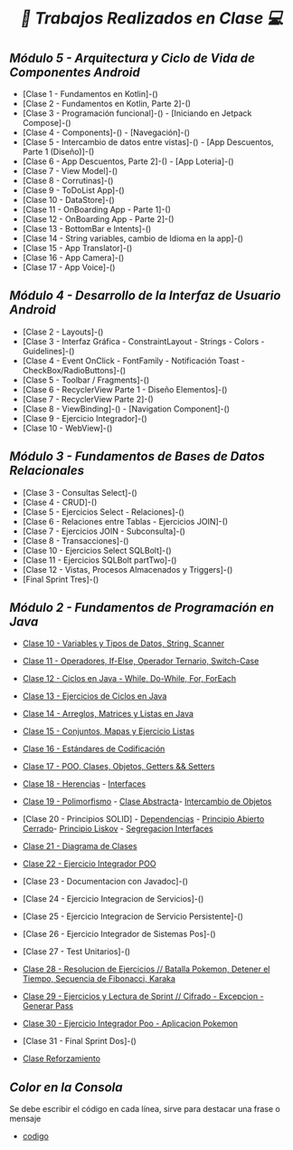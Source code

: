 **_<h1 align="center">:vulcan_salute: Trabajos Realizados en Clase :computer:</h1>_**
**_<h2>Módulo 5 - Arquitectura y Ciclo de Vida de Componentes Android</h2>_**

- [Clase 1 - Fundamentos en Kotlin]-()
- [Clase 2 - Fundamentos en Kotlin, Parte 2]-()
- [Clase 3 - Programación funcional]-() - [Iniciando en Jetpack Compose]-()
- [Clase 4 - Components]-() - [Navegación]-()
- [Clase 5 - Intercambio de datos entre vistas]-() - [App Descuentos, Parte 1 (Diseño)]-()
- [Clase 6 - App Descuentos, Parte 2]-() - [App Loteria]-()
- [Clase 7 - View Model]-()
- [Clase 8 - Corrutinas]-()
- [Clase 9 - ToDoList App]-()
- [Clase 10 - DataStore]-()
- [Clase 11 - OnBoarding App - Parte 1]-()
- [Clase 12 - OnBoarding App - Parte 2]-()
- [Clase 13 - BottomBar e Intents]-()
- [Clase 14 - String variables, cambio de Idioma en la app]-()
- [Clase 15 - App Translator]-()
- [Clase 16 - App Camera]-()
- [Clase 17 - App Voice]-()


**_<h2>Módulo 4 - Desarrollo de la Interfaz de Usuario Android</h2>_**

- [Clase 2 - Layouts]-()
- [Clase 3 - Interfaz Gráfica - ConstraintLayout - Strings - Colors - Guidelines]-()
- [Clase 4 - Event OnClick - FontFamily - Notificación Toast - CheckBox/RadioButtons]-()
- [Clase 5 - Toolbar / Fragments]-()
- [Clase 6 - RecyclerView Parte 1 - Diseño Elementos]-()
- [Clase 7 - RecyclerView Parte 2]-()
- [Clase 8 - ViewBinding]-() - [Navigation Component]-()
- [Clase 9 - Ejercicio Integrador]-()
- [Clase 10 - WebView]-()


**_<h2>Módulo 3 - Fundamentos de Bases de Datos Relacionales</h2>_**

- [Clase 3 - Consultas Select]-()
- [Clase 4 - CRUD]-()
- [Clase 5 - Ejercicios Select - Relaciones]-()
- [Clase 6 - Relaciones entre Tablas - Ejercicios JOIN]-()
- [Clase 7 - Ejercicios JOIN - Subconsulta]-()
- [Clase 8 - Transacciones]-()
- [Clase 10 - Ejercicios Select SQLBolt]-()
- [Clase 11 - Ejercicios SQLBolt partTwo]-()
- [Clase 12 - Vistas, Procesos Almacenados y Triggers]-()
- [Final Sprint Tres]-()


**_<h2>Módulo 2 - Fundamentos de Programación en Java</h2>_**

- [Clase 10 - Variables y Tipos de Datos, String, Scanner](https://github.com/KathyAlde21/ejercicios_bootcamp_android_java/tree/master/src/clase10appmov)
- [Clase 11 - Operadores, If-Else, Operador Ternario, Switch-Case](https://github.com/KathyAlde21/ejercicios_bootcamp_android_java/tree/master/src/clase11appmov)
- [Clase 12 - Ciclos en Java - While, Do-While, For, ForEach](https://github.com/KathyAlde21/ejercicios_bootcamp_android_java/tree/master/src/clase12appmov)
- [Clase 13 - Ejercicios de Ciclos en Java](https://github.com/KathyAlde21/ejercicios_bootcamp_android_java/tree/master/src/clase13appmov)
- [Clase 14 - Arreglos, Matrices y Listas en Java](https://github.com/KathyAlde21/ejercicios_bootcamp_android_java/tree/master/src/clase14appmov)
- [Clase 15 - Conjuntos, Mapas y Ejercicio Listas](https://github.com/KathyAlde21/ejercicios_bootcamp_android_java/tree/master/src/clase15appmov)
- [Clase 16 - Estándares de Codificación](https://github.com/KathyAlde21/ejercicios_bootcamp_android_java/tree/master/src/clase16appmov)
- [Clase 17 - POO, Clases, Objetos, Getters && Setters](https://github.com/KathyAlde21/ejercicios_bootcamp_android_java/tree/master/src/clase17appmov)
- [Clase 18 - Herencias](https://github.com/KathyAlde21/ejercicios_bootcamp_android_java/tree/master/src/clase18appmov/herencias) - [Interfaces](https://github.com/KathyAlde21/ejercicios_bootcamp_android_java/tree/master/src/clase18appmov/interfaces)
- [Clase 19 - Polimorfismo](https://github.com/KathyAlde21/ejercicios_bootcamp_android_java/tree/master/src/clase19appmov/poliformismo) - [Clase Abstracta](https://github.com/KathyAlde21/ejercicios_bootcamp_android_java/tree/master/src/clase19appmov/claseAbstracta)- [Intercambio de Objetos](https://github.com/KathyAlde21/ejercicios_bootcamp_android_java/tree/master/src/clase19appmov/intercambioObjetos)
- [Clase 20 - Principios SOLID] - [Dependencias](https://github.com/KathyAlde21/ejercicios_bootcamp_android_java/tree/master/src/clase20appmov/dependencias) - [Principio Abierto Cerrado](https://github.com/KathyAlde21/ejercicios_bootcamp_android_java/tree/master/src/clase20appmov/principioabiertocerrado)- [Principio Liskov](https://github.com/KathyAlde21/ejercicios_bootcamp_android_java/tree/master/src/clase20appmov/principioliskov) - [Segregacion Interfaces](https://github.com/KathyAlde21/ejercicios_bootcamp_android_java/tree/master/src/clase20appmov/segregacioninterfaces)
- [Clase 21 - Diagrama de Clases](https://github.com/KathyAlde21/ejercicios_bootcamp_android_java/tree/master/src/clase21appmov)
- [Clase 22 - Ejercicio Integrador POO](https://github.com/KathyAlde21/orden_de_computadoras)
- [Clase 23 - Documentacion con Javadoc]-()
- [Clase 24 - Ejercicio Integracion de Servicios]-()
- [Clase 25 - Ejercicio Integracion de Servicio Persistente]-()
- [Clase 26 - Ejercicio Integrador de Sistemas Pos]-()
- [Clase 27 - Test Unitarios]-()
- [Clase 28 - Resolucion de Ejercicios // Batalla Pokemon, Detener el Tiempo, Secuencia de Fibonacci, Karaka](https://github.com/KathyAlde21/ejercicios_bootcamp_android_java/tree/master/src/clase28appmov)
- [Clase 29 - Ejercicios y Lectura de Sprint // Cifrado - Excepcion - Generar Pass ](https://github.com/KathyAlde21/ejercicios_bootcamp_android_java/tree/master/src/clase29appmov)
- [Clase 30 - Ejercicio Integrador Poo - Aplicacion Pokemon](https://github.com/KathyAlde21/ejercicios_bootcamp_android_java/tree/master/src/clase30appmov)
- [Clase 31 - Final Sprint Dos]-()

- [Clase Reforzamiento](https://github.com/KathyAlde21/ejercicios_bootcamp_android_java/tree/master/src/clasereforzamiento)


**_<h2>Color en la Consola</h2>_**
Se debe escribir el código en cada línea, sirve para destacar una frase o mensaje
- [codigo](https://github.com/KathyAlde21/ejercicios_bootcamp_android_java/tree/b8880a7ce7dfd2dbd97e02788427877cf06371d0/src/ColorEnConsola)

